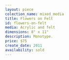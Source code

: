 ```yaml
---
layout: piece
colection_name: mixed_media
title: Flowers on Felt
id: flowers-on-felt
media: Acrylic and felt
dimensions: 8" x 11"
description: Monotype.
price: $75
create_date: 2011
availability: sold
---
```

